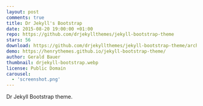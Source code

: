 ```yaml
---
layout: post
comments: true
title: Dr Jekyll's Bootstrap
date: 2015-08-20 19:00:00 +01:00
repo: https://github.com/drjekyllthemes/jekyll-bootstrap-theme
stars: 56
download: https://github.com/drjekyllthemes/jekyll-bootstrap-theme/archive/gh-pages.zip
demo: https://henrythemes.github.io/jekyll-bootstrap-theme/
author: Gerald Bauer
thumbnail: drjekyll-bootstrap.webp
license: Public Domain
carousel:
  - 'screenshot.png'
---
```


Dr Jekyll Bootstrap theme.
